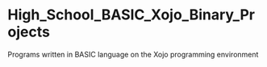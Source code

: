 # High_School_BASIC_Xojo_Binary_Projects
Programs written in BASIC language on the Xojo programming environment
